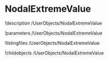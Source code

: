 <!-- MOOSE Documentation Stub: Remove this when content is added. -->

# NodalExtremeValue
!description /UserObjects/NodalExtremeValue

!parameters /UserObjects/NodalExtremeValue

!listingfiles /UserObjects/NodalExtremeValue

!childobjects /UserObjects/NodalExtremeValue
